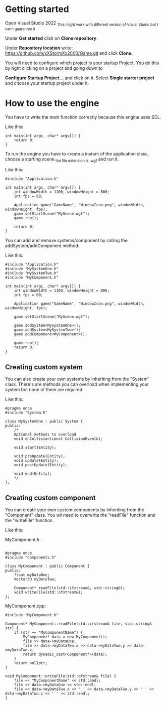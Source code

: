 # Getting started
Open Visual Studio 2022 <sub>This might work with different version of Visual Studio but I can't guarantee it</sub>

Under **Get started** click on **Clone repository**.

Under **Repository location** write: https://github.com/xXStormXx2000/Game.git and click **Clone**.

You will need to configure which project is your startup Project. You do this by right clicking on a project and going down to 

**Configure Startup Project...** and click on it. Select **Single starter project** and choose your startup project under it.

# How to use the engine
You have to write the main function correctly because this engine uses SDL.

Like this:
```
int main(int argc, char* argv[]) {
    return 0;
}
```

To run the engine you have to create a instant of the application class, choose a starting scene <sub>the file extension is .wgf</sub> and run it.

Like this:
```
#include "Application.h"

int main(int argc, char* argv[]) {
    int windowWidth = 1100, windowHeight = 800;
    int fps = 60;

    Application game("GameName", "WindowIcon.png", windowWidth, windowHeight, fps);
    game.setStartScene("MyScene.wgf");
    game.run();

    return 0;
}
```

You can add and remove systems/component by calling the addSystem/addComponent method.

Like this:
```
#include "Application.h"
#include "MySystemOne.h"
#include "MySystemTwo.h"
#include "MyComponent.h"

int main(int argc, char* argv[]) {
    int windowWidth = 1100, windowHeight = 800;
    int fps = 60;

    Application game("GameName", "WindowIcon.png", windowWidth, windowHeight, fps);

    game.setStartScene("MyScene.wgf");

    game.addSystem<MySystemOne>();
    game.addSystem<MySystemTwo>();
    game.addComponent<MyComponent>();

    game.run();
    return 0;
}
```
## Creating custom system
You can also create your own systems by inheriting from the "System" class. 
There's are methods you can overload when implementing your system but none of them are required.

Like this:
```
#pragma once
#include "System.h"

class MySystemOne : public System {
public:
    /*
    Optional methods to overload
    void onCollision(const CollisionEvent&);

    void start(Entity);
  
    void preUpdate(Entity);
    void update(Entity);
    void postUpdate(Entity);
  
    void end(Entity);
    */
};
```
## Creating custom component
You can create your own custom components by inheriting from the "Component" class.
You wil need to overwrite the "readFile" function and the "writeFile" function.

Like this:

MyComponent.h:
```

#pragma once
#include "Components.h"

class MyComponent : public Component {
public:
    float myDataOne;
    Vector3D myDataTwo;

    Component* readFile(std::ifstream&, std::string&);
    void writeFile(std::ofstream&);
};
```
MyComponent.cpp:
```
#include "MyComponent.h"

Component* MyComponent::readFile(std::ifstream& file, std::string& str) {
    if (str == "MyComponentName") {
        MyComponent* data = new MyComponent();
        file >> data->myDataOne;
        file >> data->myDataTwo.x >> data->myDataTwo.y >> data->myDataTwo.z;
        return dynamic_cast<Component*>(data);
    }
    return nullptr;
}

void MyComponent::writeFile(std::ofstream& file) {
    file << "MyComponentName" << std::endl;
    file << data->myDataOne << std::endl;
    file << data->myDataTwo.x << ' ' << data->myDataTwo.y << ' ' << data->myDataTwo.z << ' ' << std::endl;
}
```

